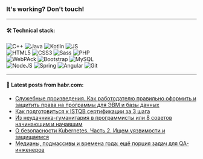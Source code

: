 ### It's working? Don't touch!

---

#### 🛠️ Technical stack:

![C++](https://img.shields.io/badge/C++-informational?logo=c%2B%2B&style=flat&logoColor=white&color=9C033A)
![Java](https://img.shields.io/badge/Java-informational?logo=java&style=flat&logoColor=white&color=007396)
![Kotlin](https://img.shields.io/badge/Kotlin-informational?logo=Kotlin&style=flat&logoColor=white&color=0095D5)
![JS](https://img.shields.io/badge/JS-informational?logo=javaScript&style=flat&logoColor=black&color=F7Df1E) <br>
![HTML5](https://img.shields.io/badge/HTML5-informational?logo=html5&style=flat&logoColor=white&color=E34F26)
![CSS3](https://img.shields.io/badge/CSS3-informational?logo=css3&style=flat&logoColor=white&color=157286)
![Sass](https://img.shields.io/badge/Saas-informational?logo=sass&style=flat&logoColor=white&color=hotpink)
![PHP](https://img.shields.io/badge/PHP-informational?logo=php&style=flat&logoColor=white&color=777BB4) <br>
![WebPAck](https://img.shields.io/badge/WebPack-informational?logo=webPack&style=flat&logoColor=white&color=FF6F00)
![Bootstrap](https://img.shields.io/badge/Bootstrap-informational?logo=Bootstrap&style=flat&logoColor=white&color=7952B3)
![MySQL](https://img.shields.io/badge/MySQL-informational?logo=MySQL&style=flat&logoColor=white&color=00f) <br>
![NodeJS](https://img.shields.io/badge/NodeJS-informational?logo=node.js&style=flat&logoColor=white&color=43853D)
![Spring](https://img.shields.io/badge/Spring-informational?logo=Spring&style=flat&logoColor=white&color=0A9EDC)
![Angular](https://img.shields.io/badge/Vue-informational?logo=vue.js&style=flat&logoColor=white&color=red)
![Git](https://img.shields.io/badge/Git-informational?logo=git&style=flat&logoColor=white&color=darkorange)

___

#### 💬 Latest posts from habr.com:

<!-- BLOG-POST-LIST:START -->
- [Служебные произведения. Как работодателю правильно оформить и защитить права на программы для ЭВМ и базы данных](https://habr.com/ru/post/664742/?utm_source=habrahabr&utm_medium=rss&utm_campaign=664742)
- [Как подготовиться к ISTQB сертификации за 3 шага](https://habr.com/ru/post/664734/?utm_source=habrahabr&utm_medium=rss&utm_campaign=664734)
- [Из неудачника-гуманитария в программисты или 8 советов начинающим и начавшим](https://habr.com/ru/post/664722/?utm_source=habrahabr&utm_medium=rss&utm_campaign=664722)
- [О безопасности Kubernetes. Часть 2. Ищем уязвимости и защищаемся](https://habr.com/ru/post/664546/?utm_source=habrahabr&utm_medium=rss&utm_campaign=664546)
- [Медианы, подмассивы и времена года: ещё порция задач для QA-инженеров](https://habr.com/ru/post/663052/?utm_source=habrahabr&utm_medium=rss&utm_campaign=663052)
<!-- BLOG-POST-LIST:END -->

